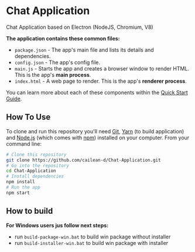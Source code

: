 # Chat Application

Chat Application based on Electron (NodeJS, Chromium, V8)

**The application contains these common files:**

- `package.json` - The app's main file and lists its details and dependencies.
- `config.json` - The app's config file.
- `main.js` - Starts the app and creates a browser window to render HTML. This is the app's **main process**.
- `index.html` - A web page to render. This is the app's **renderer process**.

You can learn more about each of these components within the [Quick Start Guide](http://electron.atom.io/docs/tutorial/quick-start).

## How To Use

To clone and run this repository you'll need [Git](https://git-scm.com), [Yarn](https://yarnpkg.com/lang/en/) (to build application) and [Node.js](https://nodejs.org/en/download/) (which comes with [npm](http://npmjs.com)) installed on your computer. From your command line:

```bash
# Clone this repository
git clone https://github.com/cailean-d/Chat-Application.git
# Go into the repository
cd Chat-Application
# Install dependencies
npm install
# Run the app
npm start
```

## How to build

**For Windows users jus follow next steps:**

- run `build-package-win.bat` to build win package without installer
- run `build-installer-win.bat` to build win package with installer
